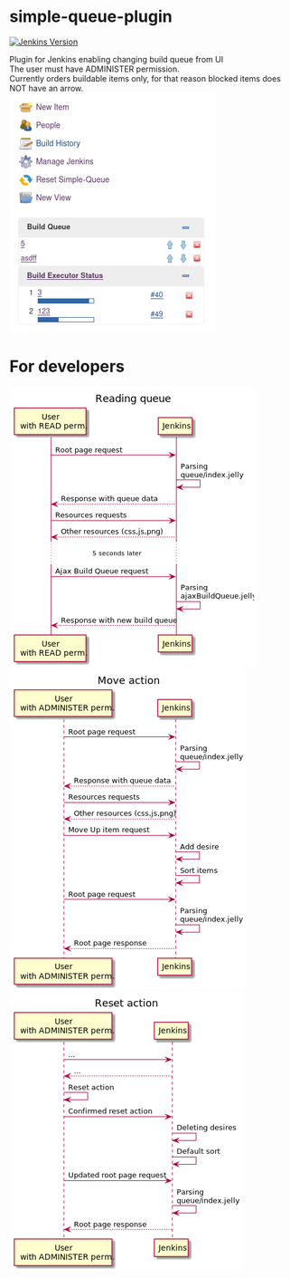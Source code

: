 # simple-queue-plugin
[![Jenkins Version](https://img.shields.io/badge/Jenkins-2.164.1-green.svg?label=min.%20Jenkins)](https://jenkins.io/download/)

Plugin for Jenkins enabling changing build queue from UI\
The user must have ADMINISTER permission.\
Currently orders buildable items only, for that reason blocked items does NOT have an arrow.<br />
![Screenshot](images/queue_screenshot.png "Simple Queue screenshot")
# For developers
![Sequence diagram](images/basicUsageSequence.png "Simple Queue screenshot")
![Sequence diagram](images/moveUpSequence.png "Simple Queue screenshot")
![Sequence diagram](images/resetSequence.png "Simple Queue screenshot")
